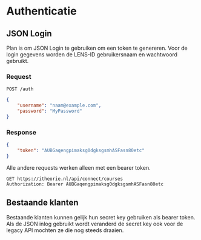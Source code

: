 # Authenticatie

## JSON Login
Plan is om JSON Login te gebruiken om een token te genereren.
Voor de login gegevens worden de LENS-ID gebruikersnaam en wachtwoord gebruikt.

### Request
```http
POST /auth
```

```json
{
    "username": "naam@example.com",
    "password": "MyPassword"
}
```

### Response
```json
{
    "token": "AUBGaqengpimaksg0dgksgsmhASFasn80etc"
}
```

Alle andere requests werken alleen met een bearer token.
```http
GET https://itheorie.nl/api/connect/courses
Authorization: Bearer AUBGaqengpimaksg0dgksgsmhASFasn80etc
```

## Bestaande klanten
Bestaande klanten kunnen gelijk hun secret key gebruiken als bearer token.
Als de JSON inlog gebruikt wordt veranderd de secret key ook 
voor de legacy API mochten ze die nog steeds draaien.
